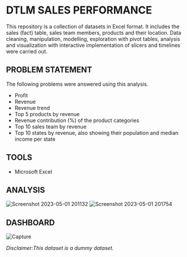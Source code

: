 # DTLM SALES PERFORMANCE
This repository is a collection of datasets in Excel format. It includes the sales (fact) table, sales team members, products and their location.
Data cleaning, manipulation, modelling, exploration with pivot tables, analysis and visualization with interactive implementation of slicers and timelines were carried out.

## PROBLEM STATEMENT
The following problems were answered using this analysis.
*  Profit
*  Revenue
* Revenue trend
* Top 5 products by revenue
* Revenue contribution (%) of the product categories
* Top 10 sales team by revenue
* Top 10 states by revenue, also showing their population and median income per state

## TOOLS
* Microsoft Excel

## ANALYSIS
![Screenshot 2023-05-01 201132](https://user-images.githubusercontent.com/100303051/235513555-10d113b4-4963-4b12-82fd-4b2c27516266.png)
![Screenshot 2023-05-01 201754](https://user-images.githubusercontent.com/100303051/235514394-16f85315-e390-4156-9689-0d34ed1b33f7.png)

## DASHBOARD
![Capture](https://user-images.githubusercontent.com/100303051/218465693-653a8952-394a-498d-854d-59e40b7bc0e0.PNG)

_Disclaimer:This dataset is a dummy dataset._
